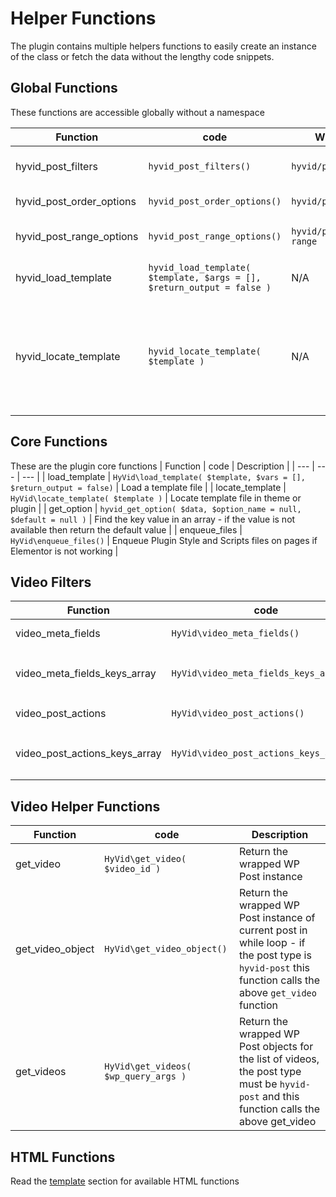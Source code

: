 # Helper Functions

The plugin contains multiple helpers functions to easily create an instance of the class or fetch the data without the lengthy code snippets.


## Global Functions
These functions are accessible globally without a namespace

| Function | code | WP Hook | Description |
| --- | --- | --- | --- |
| hyvid_post_filters | `hyvid_post_filters()` | `hyvid/post/filters` | Return the list of post filters |
| hyvid_post_order_options | `hyvid_post_order_options()` | `hyvid/post/orders` | Return post orders list |
| hyvid_post_range_options | `hyvid_post_range_options()` | `hyvid/post/date-range` | Return the list of post date range |
| hyvid_load_template | `hyvid_load_template( $template, $args = [], $return_output = false )` | N/A | Load Plugin template file |
| hyvid_locate_template | `hyvid_locate_template( $template )` | N/A | Locate plugin template file checks in CHILD THEME / THEME / Plugin directories

## Core Functions
These are the plugin core functions
| Function | code | Description |
| --- | --- | --- |
| load_template | `HyVid\load_template( $template, $vars = [], $return_output = false)` | Load a template file |
| locate_template | `HyVid\locate_template( $template )` | Locate template file in theme or plugin |
| get_option | `hyvid_get_option( $data, $option_name = null, $default = null )` | Find the key value in an array - if the value is not available then return the default value |
| enqueue_files | `HyVid\enqueue_files()` | Enqueue Plugin Style and Scripts files on pages if Elementor is not working |

## Video Filters
| Function | code | WP Hook | Description |
| --- | --- | --- | --- |
| video_meta_fields | `HyVid\video_meta_fields()` | `hyvid/video/meta_fields` | Fetch the video meta fields list |
| video_meta_fields_keys_array | `HyVid\video_meta_fields_keys_array()` | NA | Return the array keys of `video_meta_field` function |
| video_post_actions | `HyVid\video_post_actions()` | `hyvid/video/post_actions` | Fetch the video post actions list |
| video_post_actions_keys_array | `HyVid\video_post_actions_keys_array()` | NA | Return the array keys of `video_post_actions` function |

## Video Helper Functions
| Function | code | Description |
| --- | --- | --- |
| get_video | `HyVid\get_video( $video_id )` | Return the wrapped WP Post instance |
| get_video_object | `HyVid\get_video_object()` | Return the wrapped WP Post instance of current post in while loop - if the post type is `hyvid-post` this function calls the above `get_video` function |
| get_videos | `HyVid\get_videos( $wp_query_args )` | Return the wrapped WP Post objects for the list of videos, the post type must be `hyvid-post` and this function calls the above get_video |

## HTML Functions
Read the [template](template.md) section for available HTML functions
